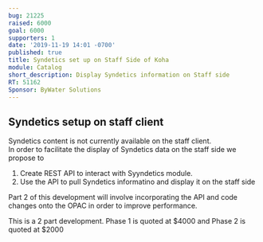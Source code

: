 ```yaml
---
bug: 21225
raised: 6000
goal: 6000
supporters: 1
date: '2019-11-19 14:01 -0700'
published: true
title: Syndetics set up on Staff Side of Koha
module: Catalog
short_description: Display Syndetics information on Staff side
RT: 51162
Sponsor: ByWater Solutions
---
```

## Syndetics setup on staff client
	
Syndetics content is not currently available on the staff client.  
In order to facilitate the display of Syndetics data on the staff side we propose to
1. Create REST API to interact with Syyndetics module.  
2. Use the API to pull Syndetics informatino and display it on the staff side  

Part 2 of this development will involve incorporating the API and code changes onto the OPAC in order to improve performance.

This is a 2 part development.  Phase 1 is quoted at $4000 and Phase 2 is quoted at $2000
